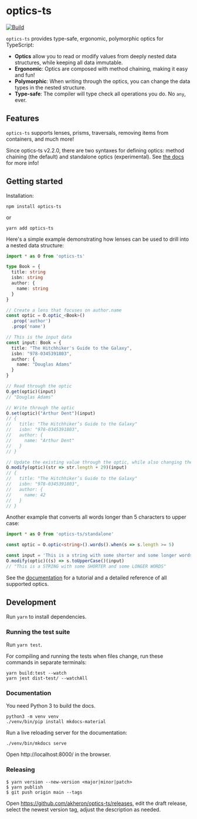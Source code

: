 # optics-ts

[![Build](https://github.com/akheron/optics-ts/workflows/tests/badge.svg)](https://github.com/akheron/optics-ts/actions/workflows/tests.yml)

`optics-ts` provides type-safe, ergonomic, polymorphic optics for TypeScript:

- **Optics** allow you to read or modify values from deeply nested data
  structures, while keeping all data immutable.
- **Ergonomic**: Optics are composed with method chaining, making it easy and
  fun!
- **Polymorphic**: When writing through the optics, you can change the data
  types in the nested structure.
- **Type-safe**: The compiler will type check all operations you do. No `any`,
  ever.

## Features

`optics-ts` supports lenses, prisms, traversals, removing items from containers,
and much more!

Since optics-ts v2.2.0, there are two syntaxes for defining optics: method
chaining (the default) and standalone optics (experimental). See
[the docs](https://akheron.github.io/optics-ts) for more info!

## Getting started

Installation:

```
npm install optics-ts
```

or

```
yarn add optics-ts
```

Here's a simple example demonstrating how lenses can be used to drill into a
nested data structure:

```typescript
import * as O from 'optics-ts'

type Book = {
  title: string
  isbn: string
  author: {
    name: string
  }
}

// Create a lens that focuses on author.name
const optic = O.optic_<Book>()
  .prop('author')
  .prop('name')

// This is the input data
const input: Book = {
  title: "The Hitchhiker's Guide to the Galaxy",
  isbn: "978-0345391803",
  author: {
    name: "Douglas Adams"
  }
}

// Read through the optic
O.get(optic)(input)
// "Douglas Adams"

// Write through the optic
O.set(optic)("Arthur Dent")(input)
// {
//   title: "The Hitchhiker’s Guide to the Galaxy"
//   isbn: "978-0345391803",
//   author: {
//     name: "Arthur Dent"
//   }
// }

// Update the existing value through the optic, while also changing the data type
O.modify(optic)(str => str.length + 29)(input)
// {
//   title: "The Hitchhiker’s Guide to the Galaxy"
//   isbn: "978-0345391803",
//   author: {
//     name: 42
//   }
// }
```

Another example that converts all words longer than 5 characters to upper case:

```typescript
import * as O from 'optics-ts/standalone'

const optic = O.optic<string>().words().when(s => s.length >= 5)

const input = 'This is a string with some shorter and some longer words'
O.modify(optic)((s) => s.toUpperCase()(input)
// "This is a STRING with some SHORTER and some LONGER WORDS"
```

See the [documentation](https://akheron.github.io/optics-ts) for a tutorial and
a detailed reference of all supported optics.

## Development

Run `yarn` to install dependencies.

### Running the test suite

Run `yarn test`.

For compiling and running the tests when files change, run these commands in
separate terminals:

```
yarn build:test --watch
yarn jest dist-test/ --watchAll
```

### Documentation

You need Python 3 to build the docs.

```
python3 -m venv venv
./venv/bin/pip install mkdocs-material
```

Run a live reloading server for the documentation:

```
./venv/bin/mkdocs serve
```

Open http://localhost:8000/ in the browser.

### Releasing

```
$ yarn version --new-version <major|minor|patch>
$ yarn publish
$ git push origin main --tags
```

Open https://github.com/akheron/optics-ts/releases, edit the draft release,
select the newest version tag, adjust the description as needed.
